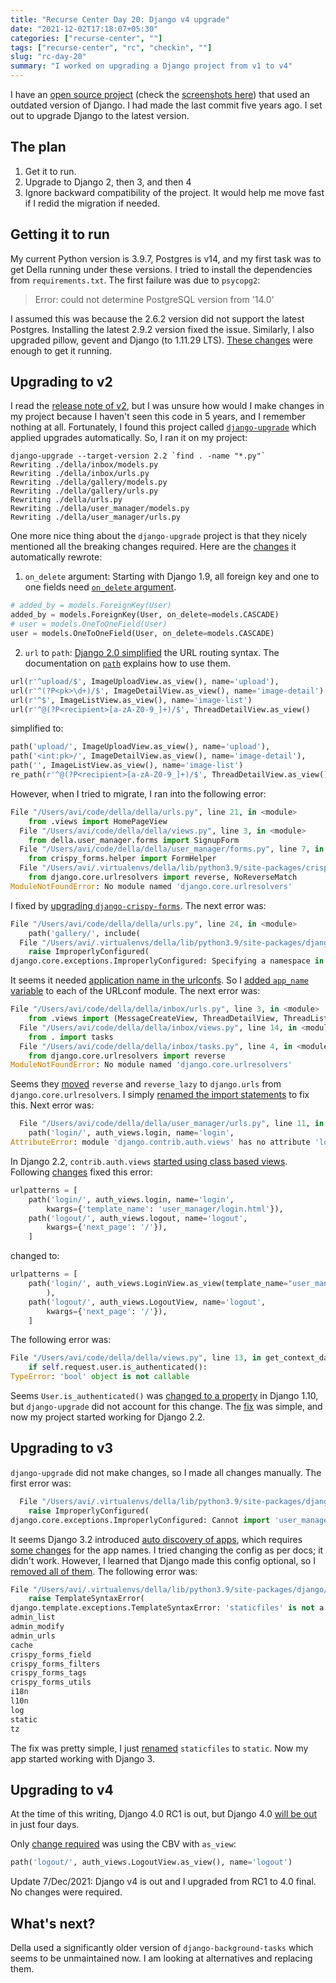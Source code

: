 ```yaml
---
title: "Recurse Center Day 20: Django v4 upgrade"
date: "2021-12-02T17:18:07+05:30"
categories: ["recurse-center", ""]
tags: ["recurse-center", "rc", "checkin", ""]
slug: "rc-day-20"
summary: "I worked on upgrading a Django project from v1 to v4"
---
```


I have an [open source project](https://github.com/avinassh/della) (check the [screenshots here](https://avi.im/della/)) that used an outdated version of Django. I had made the last commit five years ago. I set out to upgrade Django to the latest version.

## The plan

1. Get it to run.
2. Upgrade to Django 2, then 3, and then 4
3. Ignore backward compatibility of the project. It would help me move fast if I redid the migration if needed.

## Getting it to run

My current Python version is 3.9.7, Postgres is v14, and my first task was to get Della running under these versions. I tried to install the dependencies from `requirements.txt`. The first failure was due to `psycopg2`:

> Error: could not determine PostgreSQL version from '14.0'

I assumed this was because the 2.6.2 version did not support the latest Postgres. Installing the latest 2.9.2 version fixed the issue. Similarly, I also upgraded pillow, gevent and Django (to 1.11.29 LTS). [These changes](https://github.com/avinassh/della/pull/16) were enough to get it running.

## Upgrading to v2

I read the [release note of v2](https://docs.djangoproject.com/en/2.0/releases/2.0/#features-deprecated-in-2-0), but I was unsure how would I make changes in my project because I haven't seen this code in 5 years, and I remember nothing at all. Fortunately, I found this project called [`django-upgrade`](https://github.com/adamchainz/django-upgrade) which applied upgrades automatically. So, I ran it on my project:

```shell
django-upgrade --target-version 2.2 `find . -name "*.py"`
Rewriting ./della/inbox/models.py
Rewriting ./della/inbox/urls.py
Rewriting ./della/gallery/models.py
Rewriting ./della/gallery/urls.py
Rewriting ./della/urls.py
Rewriting ./della/user_manager/models.py
Rewriting ./della/user_manager/urls.py
```

One more nice thing about the `django-upgrade` project is that they nicely mentioned all the breaking changes required. Here are the [changes](https://github.com/avinassh/della/commit/25db8599) it automatically rewrote:

1. `on_delete` argument: Starting with Django 1.9, all foreign key and one to one fields need [`on_delete` argument](https://docs.djangoproject.com/en/3.2/releases/1.9/#foreignkey-and-onetoonefield-on-delete-argument). 

``` python
# added_by = models.ForeignKey(User)
added_by = models.ForeignKey(User, on_delete=models.CASCADE)
# user = models.OneToOneField(User)
user = models.OneToOneField(User, on_delete=models.CASCADE)
```

2. `url` to `path`: [Django 2.0 simplified](https://docs.djangoproject.com/en/2.0/releases/2.0/#simplified-url-routing-syntax) the URL routing syntax. The documentation on [`path`](https://docs.djangoproject.com/en/2.2/ref/urls/) explains how to use them. 

```python
url(r'^upload/$', ImageUploadView.as_view(), name='upload'),
url(r'^(?P<pk>\d+)/$', ImageDetailView.as_view(), name='image-detail'),
url(r'^$', ImageListView.as_view(), name='image-list')
url(r'^@(?P<recipient>[a-zA-Z0-9_]+)/$', ThreadDetailView.as_view()
```

simplified to:
```python
path('upload/', ImageUploadView.as_view(), name='upload'),
path('<int:pk>/', ImageDetailView.as_view(), name='image-detail'),
path('', ImageListView.as_view(), name='image-list')
re_path(r'^@(?P<recipient>[a-zA-Z0-9_]+)/$', ThreadDetailView.as_view()
```

However, when I tried to migrate, I ran into the following error:

```python
File "/Users/avi/code/della/della/urls.py", line 21, in <module>
    from .views import HomePageView
  File "/Users/avi/code/della/della/views.py", line 3, in <module>
    from della.user_manager.forms import SignupForm
  File "/Users/avi/code/della/della/user_manager/forms.py", line 7, in <module>
    from crispy_forms.helper import FormHelper
  File "/Users/avi/.virtualenvs/della/lib/python3.9/site-packages/crispy_forms/helper.py", line 4, in <module>
    from django.core.urlresolvers import reverse, NoReverseMatch
ModuleNotFoundError: No module named 'django.core.urlresolvers'
```

I fixed by [upgrading `django-crispy-forms`](https://github.com/avinassh/della/commit/62781979). The next error was:

```python
File "/Users/avi/code/della/della/urls.py", line 24, in <module>
    path('gallery/', include(
  File "/Users/avi/.virtualenvs/della/lib/python3.9/site-packages/django/urls/conf.py", line 38, in include
    raise ImproperlyConfigured(
django.core.exceptions.ImproperlyConfigured: Specifying a namespace in include() without providing an app_name is not supported. Set the app_name attribute in the included module, or pass a 2-tuple containing the list of patterns and app_name instead.
```

It seems it needed [application name in the urlconfs](https://docs.djangoproject.com/en/2.2/topics/http/urls/#namespaces-and-include). So I [added `app_name` variable](https://github.com/avinassh/della/commit/f222a852) to each of the URLconf module. The next error was:

```python
File "/Users/avi/code/della/della/inbox/urls.py", line 3, in <module>
    from .views import (MessageCreateView, ThreadDetailView, ThreadListView,
  File "/Users/avi/code/della/della/inbox/views.py", line 14, in <module>
    from . import tasks
  File "/Users/avi/code/della/della/inbox/tasks.py", line 4, in <module>
    from django.core.urlresolvers import reverse
ModuleNotFoundError: No module named 'django.core.urlresolvers'
```

Seems they [moved](https://docs.djangoproject.com/en/1.11/ref/urlresolvers/) `reverse` and `reverse_lazy` to `django.urls` from `django.core.urlresolvers`. I simply [renamed the import statements](https://github.com/avinassh/della/commit/41598af) to fix this. Next error was:

```python
  File "/Users/avi/code/della/della/user_manager/urls.py", line 11, in <module>
    path('login/', auth_views.login, name='login',
AttributeError: module 'django.contrib.auth.views' has no attribute 'login'
```

In Django 2.2, `contrib.auth.views` [started using class based views](https://docs.djangoproject.com/en/2.2/topics/auth/default/#all-authentication-views). Following [changes](https://github.com/avinassh/della/commit/5a151b3) fixed this error:

```python
urlpatterns = [
    path('login/', auth_views.login, name='login',
        kwargs={'template_name': 'user_manager/login.html'}),
    path('logout/', auth_views.logout, name='logout',
        kwargs={'next_page': '/'}),
    ]
```

changed to:
```python
urlpatterns = [
    path('login/', auth_views.LoginView.as_view(template_name="user_manager/login.html"), name='login',
        ),
    path('logout/', auth_views.LogoutView, name='logout',
        kwargs={'next_page': '/'}),
    ]
```

The following error was:

```python
File "/Users/avi/code/della/della/views.py", line 13, in get_context_data
    if self.request.user.is_authenticated():
TypeError: 'bool' object is not callable
```

Seems `User.is_authenticated()` was [changed to a property](https://docs.djangoproject.com/en/1.10/releases/1.10/#using-user-is-authenticated-and-user-is-anonymous-as-methods) in Django 1.10, but `django-upgrade` did not account for this change. The [fix](https://github.com/avinassh/della/commit/ada5a25) was simple, and now my project started working for Django 2.2.

## Upgrading to v3

`django-upgrade` did not make changes, so I made all changes manually. The first error was:

```python
  File "/Users/avi/.virtualenvs/della/lib/python3.9/site-packages/django/apps/config.py", line 246, in create
    raise ImproperlyConfigured(
django.core.exceptions.ImproperlyConfigured: Cannot import 'user_manager'. Check that 'della.user_manager.apps.UserManagerConfig.name' is correct.
```

It seems Django 3.2 introduced [auto discovery of apps](https://docs.djangoproject.com/en/3.2/releases/3.2/#automatic-appconfig-discovery), which requires [some changes](https://docs.djangoproject.com/en/2.2/ref/applications/#configuring-applications) for the app names. I tried changing the config as per docs; it didn't work. However, I learned that Django made this config optional, so I [removed all of them](https://github.com/avinassh/della/commit/a5eb387). The following error was:

```python
File "/Users/avi/.virtualenvs/della/lib/python3.9/site-packages/django/template/defaulttags.py", line 1036, in find_library
    raise TemplateSyntaxError(
django.template.exceptions.TemplateSyntaxError: 'staticfiles' is not a registered tag library. Must be one of:
admin_list
admin_modify
admin_urls
cache
crispy_forms_field
crispy_forms_filters
crispy_forms_tags
crispy_forms_utils
i18n
l10n
log
static
tz
```

The fix was pretty simple, I just [renamed](https://github.com/avinassh/della/commit/9803d1a) `staticfiles` to `static`. Now my app started working with Django 3.

## Upgrading to v4

At the time of this writing, Django 4.0 RC1 is out, but Django 4.0 [will be out](https://code.djangoproject.com/wiki/Version4.0Roadmap) in just four days.

Only [change required](https://github.com/avinassh/della/commit/cc9cea1) was using the CBV with `as_view`:

```python
path('logout/', auth_views.LogoutView.as_view(), name='logout')
```

Update 7/Dec/2021: Django v4 is out and I upgraded from RC1 to 4.0 final. No changes were required.

## What's next?

Della used a significantly older version of `django-background-tasks` which seems to be unmaintained now. I am looking at alternatives and replacing them.